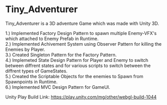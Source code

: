 # Tiny_Adventurer
Tiny_Adventurer is a 3D adventure Game which was made with Unity 3D.

1.) Implemented Factory Design Pattern to spawn multiple Enemy-VFX's which attached to Enemy Prefab in Runtime.                           
2.) Implemented Achivement System using Observer Pattern for killing the Enemies by Player.                   
3.) Created Singleton Pattern for the Factory Pattern.                        
4.) Implemeted State Design Pattern for Player and Enemy to switch between diffrent states and for various scripts to switch between the diffrent types of GameStates.  
5.) Created the Scriptable Objects for the enemies to Spawn from Spawnpoints in Runtime.          
6.) Implemented MVC Design Pattern for GameUI.      

Unity Play Build Link: https://play.unity.com/mg/other/webgl-build-1044

